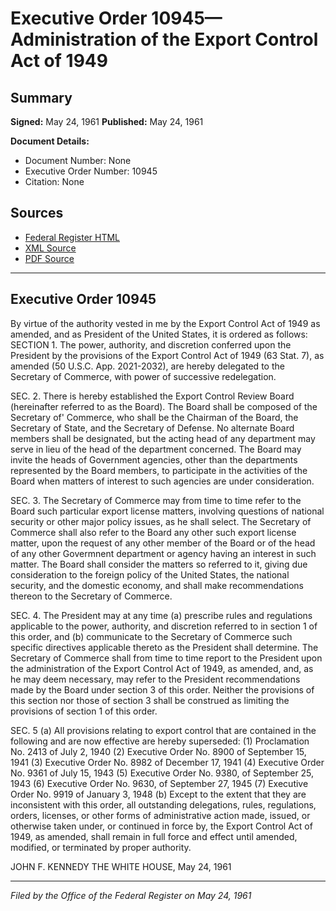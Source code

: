 # Executive Order 10945—Administration of the Export Control Act of 1949

## Summary

**Signed:** May 24, 1961
**Published:** May 24, 1961

**Document Details:**
- Document Number: None
- Executive Order Number: 10945
- Citation: None

## Sources
- [Federal Register HTML](https://www.presidency.ucsb.edu/documents/executive-order-10945-administration-the-export-control-act-1949)
- [XML Source](None)
- [PDF Source](None)

---

## Executive Order 10945

By virtue of the authority vested in me by the Export Control Act of 1949 as amended, and as President of the United States, it is ordered as follows:
SECTION 1. The power, authority, and discretion conferred upon the President by the provisions of the Export Control Act of 1949 (63 Stat. 7), as amended (50 U.S.C. App. 2021-2032), are hereby delegated to the Secretary of Commerce, with power of successive redelegation.

SEC. 2. There is hereby established the Export Control Review Board (hereinafter referred to as the Board). The Board shall be composed of the Secretary of' Commerce, who shall be the Chairman of the Board, the Secretary of State, and the Secretary of Defense. No alternate Board members shall be designated, but the acting head of any department may serve in lieu of the head of the department concerned. The Board may invite the heads of Government agencies, other than the departments represented by the Board members, to participate in the activities of the Board when matters of interest to such agencies are under consideration.

SEC. 3. The Secretary of Commerce may from time to time refer to the Board such particular export license matters, involving questions of national security or other major policy issues, as he shall select. The Secretary of Commerce shall also refer to the Board any other such export license matter, upon the request of any other member of the Board or of the head of any other Govermnent department or agency having an interest in such matter. The Board shall consider the matters so referred to it, giving due consideration to the foreign policy of the United States, the national security, and the domestic economy, and shall make recommendations thereon to the Secretary of Commerce.

SEC. 4. The President may at any time (a) prescribe rules and regulations applicable to the power, authority, and discretion referred to in section 1 of this order, and (b) communicate to the Secretary of Commerce such specific directives applicable thereto as the President shall determine. The Secretary of Commerce shall from time to time report to the President upon the administration of the Export Control Act of 1949, as amended, and, as he may deem necessary, may refer to the President recommendations made by the Board under section 3 of this order. Neither the provisions of this section nor those of section 3 shall be construed as limiting the provisions of section 1 of this order.

SEC. 5 (a) All provisions relating to export control that are contained in the following and are now effective are hereby superseded:
    (1) Proclamation No. 2413 of July 2, 1940
    (2) Executive Order No. 8900 of September 15, 1941
    (3) Executive Order No. 8982 of December 17, 1941
    (4) Executive Order No. 9361 of July 15, 1943
    (5) Executive Order No. 9380, of September 25, 1943
    (6) Executive Order No. 9630, of September 27, 1945
    (7) Executive Order No. 9919 of January 3, 1948
(b) Except to the extent that they are inconsistent with this order, all outstanding delegations, rules, regulations, orders, licenses, or other forms of administrative action made, issued, or otherwise taken under, or continued in force by, the Export Control Act of 1949, as amended, shall remain in full force and effect until amended, modified, or terminated by proper authority.

JOHN F. KENNEDY
THE WHITE HOUSE,
May 24, 1961

---

*Filed by the Office of the Federal Register on May 24, 1961*
